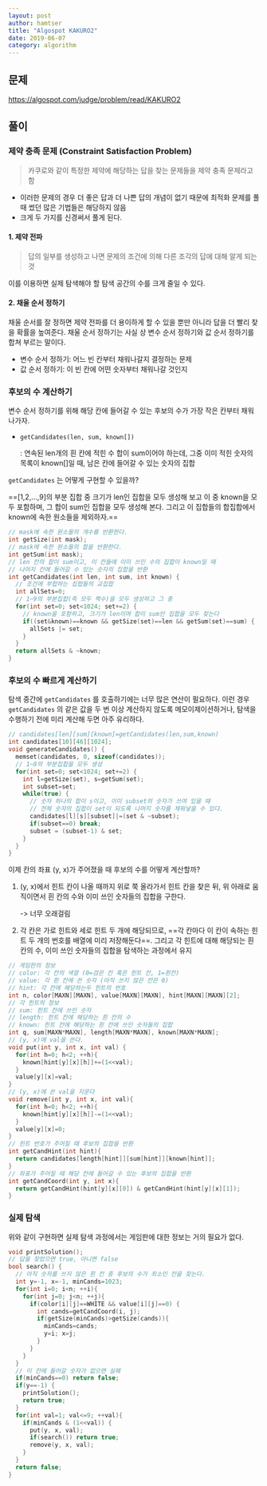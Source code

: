 ```yaml
---
layout: post
author: hamtser
title: "Algospot KAKURO2"
date: 2019-06-07
category: algorithm
---
```


## 문제 

https://algospot.com/judge/problem/read/KAKURO2



## 풀이 

### 제약 충족 문제 (Constraint Satisfaction Problem)

> 카쿠로와 같이 특정한 제약에 해당하는 답을 찾는 문제들을 제약 충족 문제라고 함 

- 이러한 문제의 경우 더 좋은 답과 더 나쁜 답의 개념이 없기 때문에 최적화 문제를 풀 때 썼던 많은 기법들은 해당하지 않음 
- 크게 두 가지를 신경써서 풀게 된다. 

#### 1. 제약 전파 

> 답의 일부를 생성하고 나면 문제의 조건에 의해 다른 조각의 답에 대해 알게 되는 것 

이를 이용하면 실제 탐색해야 할 탐색 공간의 수를 크게 줄일 수 있다. 

#### 2. 채울 순서 정하기 

채울 순서를 잘 정하면 제약 전파를 더 용이하게 할 수 있을 뿐만 아니라 답을 더 빨리 찾을 확률을 높여준다. 채울 순서 정하기는 사실 상 변수 순서 정하기와 값 순서 정하기를 합쳐 부르는 말이다. 

- 변수 순서 정하기: 어느 빈 칸부터 채워나갈지 결정하는 문제 
- 값 순서 정하기: 이 빈 칸에 어떤 숫자부터 채워나갈 것인지 



### 후보의 수 계산하기 

변수 순서 정하기를 위해 해당 칸에 들어갈 수 있는 후보의 수가 가장 작은 칸부터 채워나가자. 

- `getCandidates(len, sum, known[])`

  : 연속된 len개의 흰 칸에 적힌 수 합이 sum이어야 하는데, 그중 이미 적힌 숫자의 목록이 known[]일 때, 남은 칸에 들어갈 수 있는 숫자의 집합 

`getCandidates` 는 어떻게 구현할 수 있을까? 

==[1,2,…,9]의 부분 집합 중 크기가 len인 집합을 모두 생성해 보고 이 중 known을 모두 포함하며, 그 합이 sum인 집합을 모두 생성해 본다. 그리고 이 집합들의 합집합에서 known에 속한 원소들을 제외하자.==

```cpp
// mask에 속한 원소들의 개수를 반환한다. 
int getSize(int mask); 
// mask에 속한 원소들의 합을 반환한다. 
int getSum(int mask);
// len 칸의 합이 sum이고, 이 칸들에 이미 쓰인 수의 집합이 known일 때 
// 나머지 칸에 들어갈 수 있는 숫자의 집합을 반환 
int getCandidates(int len, int sum, int known) {
  // 조건에 부합하는 집합들의 교집합
  int allSets=0; 
  // 1~9의 부분집합(즉 모두 짝수)을 모두 생성하고 그 중 
  for(int set=0; set<1024; set+=2) {
    // known을 포함하고, 크기가 len이며 합이 sum인 집합을 모두 찾는다 
    if((set&known)==known && getSize(set)==len && getSum(set)==sum) {
      allSets |= set;
    }
  }  
  return allSets & ~known;
}
```

### 후보의 수 빠르게 계산하기 

탐색 중간에 `getCandidates` 를 호출하기에는 너무 많은 연산이 필요하다. 이런 경우 `getCandidates` 의 같은 값을 두 번 이상 계산하지 않도록 메모이제이션하거나, 탐색을 수행하기 전에 미리 계산해 두면 아주 유리하다.

```cpp
// candidates[len][sum][known]=getCandidates(len,sum,known)
int candidates[10][46][1024];
void generateCandidates() {
  memset(candidates, 0, sizeof(candidates));
  // 1~9의 부분집합을 모두 생성
  for(int set=0; set<1024; set+=2) {
    int l=getSize(set), s=getSum(set);
    int subset=set;
    while(true) {
      // 숫자 하나의 합이 s이고, 이미 subset의 숫자가 쓰여 있을 때 
      // 전체 숫자의 집합이 set이 되도록 나머지 숫자를 채워넣을 수 있다. 
      candidates[l][s][subset]|=(set & ~subset);
      if(subset==0) break; 
      subset = (subset-1) & set;
    }
  }
}
```

이제 칸의 좌표 (y, x)가 주어졌을 때 후보의 수를 어떻게 계산할까?

1. (y, x)에서 힌트 칸이 나올 때까지 위로 쭉 올라가서 힌트 칸을 찾은 뒤, 위 아래로 움직이면서 흰 칸의 수와 이미 쓰인 숫자들의 집합을 구한다. 

   -> 너무 오래걸림 

2. 각 칸은 가로 힌트와 세로 힌트 두 개에 해당되므로, ==각 칸마다 이 칸이 속하는 힌트 두 개의 번호를 배열에 미리 저장해둔다==. 그리고 각 힌트에 대해 해당되는 흰 칸의 수, 이미 쓰인 숫자들의 집합을 탐색하는 과정에서 유지 

```cpp 
// 게임판의 정보 
// color: 각 칸의 색깔 (0=검은 칸 혹은 힌트 칸, 1=흰칸)
// value: 각 흰 칸에 쓴 숫자 (아직 쓰지 않은 칸은 0)
// hint: 각 칸에 해당하는두 힌트의 번호 
int n, color[MAXN][MAXN], value[MAXN][MAXN], hint[MAXN][MAXN][2];
// 각 힌트의 정보 
// sum: 힌트 칸에 쓰인 숫자 
// length: 힌트 칸에 해당하는 흰 칸의 수 
// known: 힌트 칸에 해당하는 흰 칸에 쓰인 숫자들의 집합 
int q, sum[MAXN*MAXN], length[MAXN*MAXN], known[MAXN*MAXN];
// (y, x)에 val을 쓴다. 
void put(int y, int x, int val) {
  for(int h=0; h<2; ++h){
    known[hint[y][x][h]]+=(1<<val);
  }
  value[y][x]=val;
}
// (y, x)에 쓴 val을 지운다 
void remove(int y, int x, int val){
  for(int h=0; h<2; ++h){
    known[hint[y][x][h]]-=(1<<val);
  }
  value[y][x]=0;
}
// 힌트 번호가 주어질 때 후보의 집합을 반환 
int getCandHint(int hint){
  return candidates[length[hint]][sum[hint]][known[hint]];
}
// 좌표가 주어질 때 해당 칸에 들어갈 수 있는 후보의 집합을 반환 
int getCandCoord(int y, int x){
  return getCandHint(hint[y][x][0]) & getCandHint(hint[y][x][1]);
}
```

### 실제 탐색 

위와 같이 구현하면 실제 탐색 과정에서는 게임판에 대한 정보는 거의 필요가 없다. 

```cpp
void printSolution();
// 답을 찾았으면 true, 아니면 false
bool search() {
  // 아직 숫자를 쓰지 않은 흰 칸 중 후보의 수가 최소인 칸을 찾는다. 
  int y=-1, x=-1, minCands=1023;
  for(int i=0; i<n; ++i){
    for(int j=0; j<n; ++j){
      if(color[i][j]==WHITE && value[i][j]==0) {
        int cands=getCandCoord(i, j);
        if(getSize(minCands)>getSize(cands)){
          minCands=cands;
          y=i; x=j;
        }
      }
    }
  }
  // 이 칸에 들어갈 숫자가 없으면 실패 
  if(minCands==0) return false; 
  if(y==-1) {
    printSolution();
    return true; 
  }
  for(int val=1; val<=9; ++val){
    if(minCands & (1<<val)) {
      put(y, x, val);
      if(search()) return true;
      remove(y, x, val);
    }
  }
  return false; 
}
```

